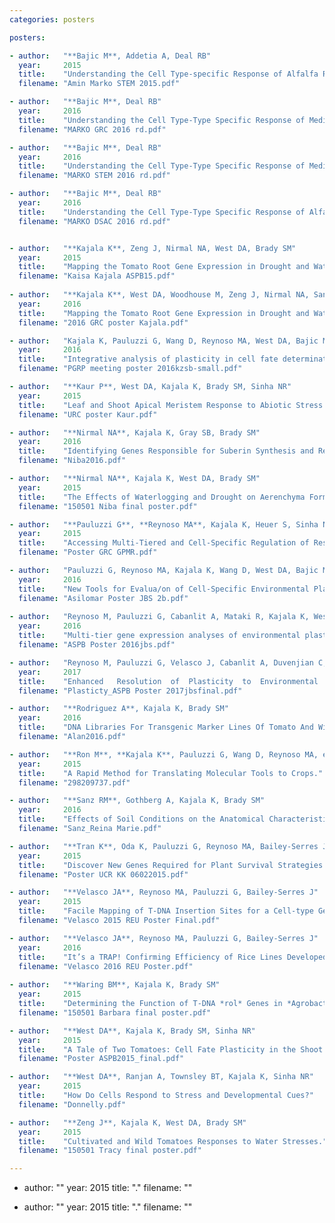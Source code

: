 ```yaml
---
categories: posters

posters:

- author:   "**Bajic M**, Addetia A, Deal RB"
  year:     2015
  title:    "Understanding the Cell Type-specific Response of Alfalfa Roots to Flood Stresses."
  filename: "Amin Marko STEM 2015.pdf"

- author:   "**Bajic M**, Deal RB"
  year:     2016
  title:    "Understanding the Cell Type-Type Specific Response of Medicago Roots to Flood Stress."
  filename: "MARKO GRC 2016 rd.pdf"

- author:   "**Bajic M**, Deal RB"
  year:     2016
  title:    "Understanding the Cell Type-Type Specific Response of Medicago Roots to Flood Stress."
  filename: "MARKO STEM 2016 rd.pdf"

- author:   "**Bajic M**, Deal RB"
  year:     2016
  title:    "Understanding the Cell Type-Type Specific Response of Alfalfa Roots to Flood Stresses."
  filename: "MARKO DSAC 2016 rd.pdf"


- author:   "**Kajala K**, Zeng J, Nirmal NA, West DA, Brady SM"
  year:     2015
  title:    "Mapping the Tomato Root Gene Expression in Drought and Waterlogging."
  filename: "Kaisa Kajala ASPB15.pdf"
  
- author:   "**Kajala K**, West DA, Woodhouse M, Zeng J, Nirmal NA, Sanz RM, Gothberg A, Zumstein K, Sinha NR, Brady SM"
  year:     2016
  title:    "Mapping the Tomato Root Gene Expression in Drought and Waterlogging."
  filename: "2016 GRC poster Kajala.pdf"

- author:   "Kajala K, Pauluzzi G, Wang D, Reynoso MA, West DA, Bajic M, Gray SB, Zumstein K, Woodhouse M, Deal R, **Brady SM**, Sinha NR, Bailey-Serres J"
  year:     2016
  title:    "Integrative analysis of plasticity in cell fate determination in plants."
  filename: "PGRP meeting poster 2016kzsb-small.pdf"

- author:   "**Kaur P**, West DA, Kajala K, Brady SM, Sinha NR"
  year:     2015
  title:    "Leaf and Shoot Apical Meristem Response to Abiotic Stress in Two Tomato Species."
  filename: "URC poster Kaur.pdf"

- author:   "**Nirmal NA**, Kajala K, Gray SB, Brady SM"
  year:     2016
  title:    "Identifying Genes Responsible for Suberin Synthesis and Regulation and Determining the Effects of Water Stresses on Exodermal Development in Tomato"
  filename: "Niba2016.pdf"

- author:   "**Nirmal NA**, Kajala K, West DA, Brady SM"
  year:     2015
  title:    "The Effects of Waterlogging and Drought on Aerenchyma Formation in Tomato."
  filename: "150501 Niba final poster.pdf"

- author:   "**Pauluzzi G**, **Reynoso MA**, Kajala K, Heuer S, Sinha NA, et al."
  year:     2015
  title:    "Accessing Multi-Tiered and Cell-Specific Regulation of Responses to Water Extremes in Rice."
  filename: "Poster GRC GPMR.pdf"

- author:   "Pauluzzi G, Reynoso MA, Kajala K, Wang D, West DA, Bajic M, Covington M, Zumstein K, Deal R, Brady SM, Sinha NR, **Bailey-Serres J**"
  year:     2016
  title:    "New Tools for Evalua/on of Cell-Specific Environmental Plas/city in Rice, Tomato and Medicago"
  filename: "Asilomar Poster JBS 2b.pdf"
  
- author:   "Reynoso M, Pauluzzi G, Cabanlit A, Mataki R, Kajala K, West DA, Bajic M, Deal R, Brady SM, Sinha NR, **Bailey-Serres J**"
  year:     2016
  title:    "Multi-tier gene expression analyses of environmental plasticity: From nucleosomes to ribosomes in rice and other species."
  filename: "ASPB Poster 2016jbs.pdf"

- author:   "Reynoso M, Pauluzzi G, Velasco J, Cabanlit A, Duvenjian C, Mataki R, Natvidad M, Winte S, **Bailey-Serres J**"
  year:     2017
  title:    "Enhanced	Resolution	of	Plasticity	to	Environmental	Stimuli	in	Meristems	and	Individual	Root	Cell	Types	of	Rice"
  filename: "Plasticty_ASPB Poster 2017jbsfinal.pdf"

- author:   "**Rodriguez A**, Kajala K, Brady SM"
  year:     2016
  title:    "DNA Libraries For Transgenic Marker Lines Of Tomato And Wild Relative"
  filename: "Alan2016.pdf"

- author:   "**Ron M**, **Kajala K**, Pauluzzi G, Wang D, Reynoso MA, et al."
  year:     2015
  title:    "A Rapid Method for Translating Molecular Tools to Crops."
  filename: "298209737.pdf"

- author:   "**Sanz RM**, Gothberg A, Kajala K, Brady SM"
  year:     2016
  title:    "Effects of Soil Conditions on the Anatomical Characteristics of the Adventitious Roots of Tomatoes."
  filename: "Sanz_Reina Marie.pdf"

- author:   "**Tran K**, Oda K, Pauluzzi G, Reynoso MA, Bailey-Serres J"
  year:     2015
  title:    "Discover New Genes Required for Plant Survival Strategies to Water Extremes."
  filename: "Poster UCR KK 06022015.pdf"

- author:   "**Velasco JA**, Reynoso MA, Pauluzzi G, Bailey-Serres J"
  year:     2015
  title:    "Facile Mapping of T-DNA Insertion Sites for a Cell-type Gene Expression Toolbox of Rice."
  filename: "Velasco 2015 REU Poster Final.pdf"

- author:   "**Velasco JA**, Reynoso MA, Pauluzzi G, Bailey-Serres J"
  year:     2016
  title:    "It’s a TRAP! Confirming Efficiency of Rice Lines Developed for Cell-type Specific Gene Expression Analysis"
  filename: "Velasco 2016 REU Poster.pdf"
  
- author:   "**Waring BM**, Kajala K, Brady SM"
  year:     2015
  title:    "Determining the Function of T-DNA *rol* Genes in *Agrobacterium rhizogenes* Pathogenicity."
  filename: "150501 Barbara final poster.pdf"

- author:   "**West DA**, Kajala K, Brady SM, Sinha NR"
  year:     2015
  title:    "A Tale of Two Tomatoes: Cell Fate Plasticity in the Shoot Apical Meristem During Water Stresses."
  filename: "Poster ASPB2015_final.pdf"

- author:   "**West DA**, Ranjan A, Townsley BT, Kajala K, Sinha NR"
  year:     2015
  title:    "How Do Cells Respond to Stress and Developmental Cues?"
  filename: "Donnelly.pdf"

- author:   "**Zeng J**, Kajala K, West DA, Brady SM"
  year:     2015
  title:    "Cultivated and Wild Tomatoes Responses to Water Stresses."
  filename: "150501 Tracy final poster.pdf"

---
```


- author:   ""
  year:     2015
  title:    "."
  filename: ""

- author:   ""
  year:     2015
  title:    "."
  filename: ""
